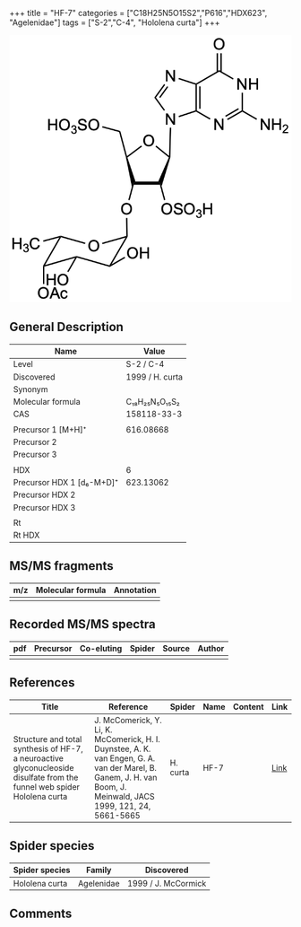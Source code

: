 +++
title = "HF-7"
categories = ["C18H25N5O15S2","P616","HDX623",
"Agelenidae"]
tags = ["S-2","C-4",
"Hololena curta"]
+++

![](/img/HF-7.png)

## General Description

| Name                      | Value           |
|---------------------------|-----------------|
| Level                     | S-2 / C-4             |
| Discovered                | 1999 / H. curta |
| Synonym                   |                 |
| Molecular formula         | C₁₈H₂₅N₅O₁₅S₂   |
| CAS                       | 158118-33-3     |
|                           |                 |
| Precursor 1 [M+H]⁺        | 616.08668       |
| Precursor 2               |                 |
| Precursor 3               |                 |
|                           |                 |
| HDX                       | 6               |
| Precursor HDX 1 [d₆-M+D]⁺ | 623.13062       |
| Precursor HDX 2           |                 |
| Precursor HDX 3           |                 |
|                           |                 |
| Rt                        |                 |
| Rt HDX                    |                 |

## MS/MS fragments

| m/z | Molecular formula | Annotation |
|-----|-------------------|------------|
|     |                   |            |

## Recorded MS/MS spectra

| pdf | Precursor | Co-eluting | Spider | Source | Author |
|-----|-----------|------------|--------|--------|--------|
|     |           |            |        |        |        |

## References

| Title                                                                                                                    | Reference                                                                                                                                                       | Spider   | Name | Content | Link                                           |
|--------------------------------------------------------------------------------------------------------------------------|-----------------------------------------------------------------------------------------------------------------------------------------------------------------|----------|------|---------|------------------------------------------------|
| Structure and total synthesis of HF-7, a neuroactive glyconucleoside disulfate from the funnel web spider Hololena curta | J. McComerick, Y. Li, K. McComerick, H. I. Duynstee, A. K. van Engen, G. A. van der Marel, B. Ganem, J. H. van Boom, J. Meinwald, JACS 1999, 121, 24, 5661-5665 | H. curta | HF-7 |         | [Link](https://pubs.acs.org/doi/abs/10.1021/ja990274q) |

## Spider species

| Spider species | Family     | Discovered          |
|----------------|------------|---------------------|
| Hololena curta | Agelenidae | 1999 / J. McCormick |

## Comments